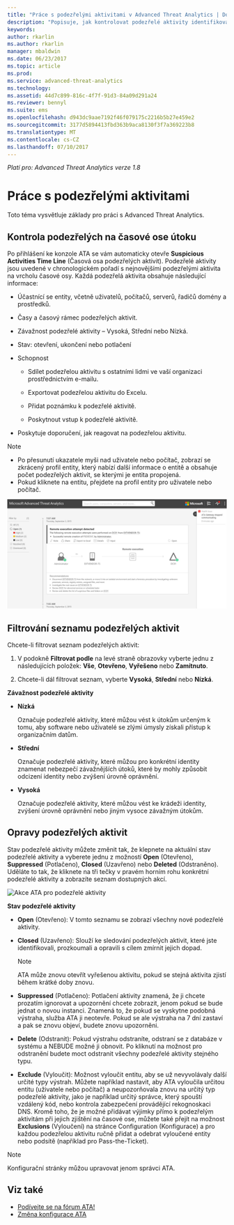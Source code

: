 ```yaml
---
title: "Práce s podezřelými aktivitami v Advanced Threat Analytics | Dokumentace Microsoftu"
description: "Popisuje, jak kontrolovat podezřelé aktivity identifikované ATA."
keywords: 
author: rkarlin
ms.author: rkarlin
manager: mbaldwin
ms.date: 06/23/2017
ms.topic: article
ms.prod: 
ms.service: advanced-threat-analytics
ms.technology: 
ms.assetid: 44d7c899-816c-4f7f-91d3-84a09d291a24
ms.reviewer: bennyl
ms.suite: ems
ms.openlocfilehash: d943dc9aae7192f46f079175c2216b5b27e459e2
ms.sourcegitcommit: 3177d5894413fbd363b9aca8130f3f7a369223b8
ms.translationtype: MT
ms.contentlocale: cs-CZ
ms.lasthandoff: 07/10/2017
---
```

*Platí pro: Advanced Threat Analytics verze 1.8*



# <a name="working-with-suspicious-activities"></a>Práce s podezřelými aktivitami
Toto téma vysvětluje základy pro práci s Advanced Threat Analytics.

## <a name="review-suspicious-activities-on-the-attack-time-line"></a>Kontrola podezřelých na časové ose útoku
Po přihlášení ke konzole ATA se vám automaticky otevře **Suspicious Activities Time Line** (Časová osa podezřelých aktivit). Podezřelé aktivity jsou uvedené v chronologickém pořadí s nejnovějšími podezřelými aktivita na vrcholu časové osy.
Každá podezřelá aktivita obsahuje následující informace:

-   Účastnící se entity, včetně uživatelů, počítačů, serverů, řadičů domény a prostředků.

-   Časy a časový rámec podezřelých aktivit.

-   Závažnost podezřelé aktivity – Vysoká, Střední nebo Nízká.

-   Stav: otevření, ukončení nebo potlačení

-   Schopnost

    -   Sdílet podezřelou aktivitu s ostatními lidmi ve vaší organizaci prostřednictvím e-mailu.

    -   Exportovat podezřelou aktivitu do Excelu.

    -   Přidat poznámku k podezřelé aktivitě.

    -   Poskytnout vstup k podezřelé aktivitě.

-   Poskytuje doporučení, jak reagovat na podezřelou aktivitu.

> [!NOTE]
> -   Po přesunutí ukazatele myši nad uživatele nebo počítač, zobrazí se zkrácený profil entity, který nabízí další informace o entitě a obsahuje počet podezřelých aktivit, se kterými je entita propojená.
> -   Pokud kliknete na entitu, přejdete na profil entity pro uživatele nebo počítač.

![Obrázek časové osy podezřelých aktivit ATA](media/ATA-Suspicious-Activity-Timeline.JPG)

## <a name="filter-suspicious-activities-list"></a>Filtrování seznamu podezřelých aktivit
Chcete-li filtrovat seznam podezřelých aktivit:

1.  V podokně **Filtrovat podle** na levé straně obrazovky vyberte jednu z následujících položek: **Vše**, **Otevřeno**, **Vyřešeno** nebo **Zamítnuto**.

2.  Chcete-li dál filtrovat seznam, vyberte **Vysoká**, **Střední** nebo **Nízká**.

**Závažnost podezřelé aktivity**

-   **Nízká**

    Označuje podezřelé aktivity, které můžou vést k útokům určeným k tomu, aby software nebo uživatelé se zlými úmysly získali přístup k organizačním datům.

-   **Střední**

    Označuje podezřelé aktivity, které můžou pro konkrétní identity znamenat nebezpečí závažnějších útoků, které by mohly způsobit odcizení identity nebo zvýšení úrovně oprávnění.

-   **Vysoká**

    Označuje podezřelé aktivity, které můžou vést ke krádeži identity, zvýšení úrovně oprávnění nebo jiným vysoce závažným útokům.




## <a name="remediating-suspicious-activities"></a>Opravy podezřelých aktivit
Stav podezřelé aktivity můžete změnit tak, že klepnete na aktuální stav podezřelé aktivity a vyberete jednu z možností **Open** (Otevřeno), **Suppressed** (Potlačeno), **Closed** (Uzavřeno) nebo **Deleted** (Odstraněno).
Uděláte to tak, že kliknete na tři tečky v pravém horním rohu konkrétní podezřelé aktivity a zobrazíte seznam dostupných akcí.

![Akce ATA pro podezřelé aktivity](./media/sa-actions.png)

**Stav podezřelé aktivity**

-   **Open** (Otevřeno): V tomto seznamu se zobrazí všechny nové podezřelé aktivity.

-   **Closed** (Uzavřeno): Slouží ke sledování podezřelých aktivit, které jste identifikovali, prozkoumali a opravili s cílem zmírnit jejich dopad.

    > [!NOTE]
    > ATA může znovu otevřít vyřešenou aktivitu, pokud se stejná aktivita zjistí během krátké doby znovu.

-   **Suppressed** (Potlačeno): Potlačení aktivity znamená, že ji chcete prozatím ignorovat a upozornění chcete zobrazit, jenom pokud se bude jednat o novou instanci. Znamená to, že pokud se vyskytne podobná výstraha, služba ATA ji neotevře. Pokud se ale výstraha na 7 dní zastaví a pak se znovu objeví, budete znovu upozorněni.

- **Delete** (Odstranit): Pokud výstrahu odstraníte, odstraní se z databáze v systému a NEBUDE možné ji obnovit. Po kliknutí na možnost pro odstranění budete moct odstranit všechny podezřelé aktivity stejného typu.

- **Exclude** (Vyloučit): Možnost vyloučit entitu, aby se už nevyvolávaly další určité typy výstrah. Můžete například nastavit, aby ATA vyloučila určitou entitu (uživatele nebo počítač) a neupozorňovala znovu na určitý typ podezřelé aktivity, jako je například určitý správce, který spouští vzdálený kód, nebo kontrola zabezpečení provádějící rekognoskaci DNS. Kromě toho, že je možné přidávat výjimky přímo k podezřelým aktivitám při jejich zjištění na časové ose, můžete také přejít na možnost **Exclusions** (Vyloučení) na stránce Configuration (Konfigurace) a pro každou podezřelou aktivitu ručně přidat a odebrat vyloučené entity nebo podsítě (například pro Pass-the-Ticket). 
> [!NOTE]
> Konfigurační stránky můžou upravovat jenom správci ATA.


## <a name="see-also"></a>Viz také
- [Podívejte se na fórum ATA!](https://social.technet.microsoft.com/Forums/security/home?forum=mata)
- [Změna konfigurace ATA](modifying-ata-center-configuration.md)
